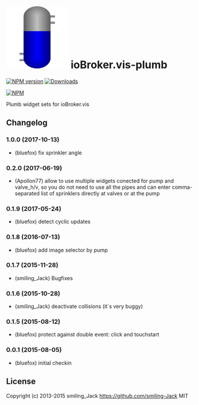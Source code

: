 ![Logo](admin/plumb.png)
ioBroker.vis-plumb
============

[![NPM version](http://img.shields.io/npm/v/iobroker.vis-plumb.svg)](https://www.npmjs.com/package/iobroker.vis-plumb)
[![Downloads](https://img.shields.io/npm/dm/iobroker.vis-plumb.svg)](https://www.npmjs.com/package/iobroker.vis-plumb)

[![NPM](https://nodei.co/npm/iobroker.vis-plumb.png?downloads=true)](https://nodei.co/npm/iobroker.vis-plumb/)

Plumb widget sets for ioBroker.vis

## Changelog
### 1.0.0 (2017-10-13)
- (bluefox) fix sprinkler angle

### 0.2.0 (2017-06-19)
- (Apollon77) allow to use multiple widgets conected for pump and valve_h/v, so you do not need to use all the pipes and can enter comma-separated list of sprinklers directly at valves or at the pump

### 0.1.9 (2017-05-24)
- (bluefox) detect cyclic updates

### 0.1.8 (2016-07-13)
- (bluefox) add image selector by pump

### 0.1.7 (2015-11-28)
- (smiling_Jack) Bugfixes

### 0.1.6 (2015-10-28)
- (smiling_Jack) deactivate collisions (it´s very buggy)

### 0.1.5 (2015-08-12)
- (bluefox) protect against double event: click and touchstart

### 0.0.1 (2015-08-05)
- (bluefox) initial checkin

## License
 Copyright (c) 2013-2015 smiling_Jack https://github.com/smiling-Jack
 MIT
